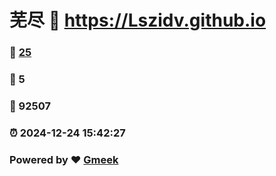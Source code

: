 # 芜尽 :link: https://Lszidv.github.io 
### :page_facing_up: [25](https://Lszidv.github.io/tag.html) 
### :speech_balloon: 5 
### :hibiscus: 92507 
### :alarm_clock: 2024-12-24 15:42:27 
### Powered by :heart: [Gmeek](https://github.com/Meekdai/Gmeek)
